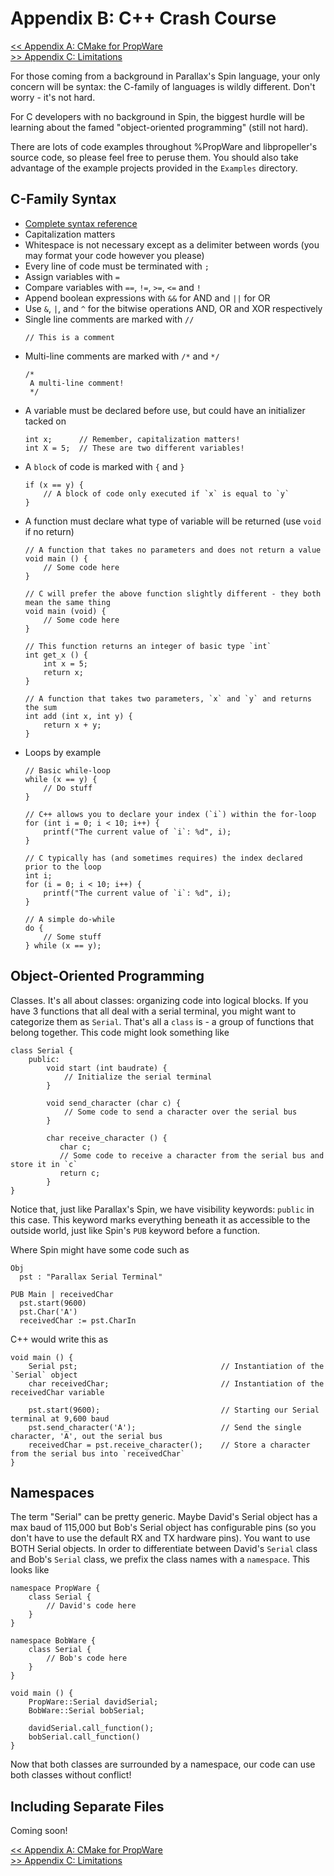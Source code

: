 Appendix B: C++ Crash Course
============================

[<< Appendix A: CMake for PropWare](http://david.zemon.name/PropWare/md_docs_AppACMakeForPropware.xhtml)<br />
[>> Appendix C: Limitations](http://david.zemon.name/PropWare/md_docs_AppCLimitations.xhtml)

For those coming from a background in Parallax's Spin language, your only concern will be syntax: the C-family of 
languages is wildly different. Don't worry - it's 
not hard.

For C developers with no background in Spin, the biggest hurdle will be learning about the famed "object-oriented 
programming" (still not hard).

There are lots of code examples throughout %PropWare and libpropeller's source code, so please feel free to peruse them.
You should also take advantage of the example projects provided in the `Examples` directory.

C-Family Syntax
---------------
* [Complete syntax reference](http://www.cprogramming.com/reference/)
* Capitalization matters
* Whitespace is not necessary except as a delimiter between words (you may format your code however you please)
* Every line of code must be terminated with `;`
* Assign variables with `=`
* Compare variables with `==`, `!=`, `>=`, `<=` and `!`
* Append boolean expressions with `&&` for AND and `||` for OR
* Use `&`, `|`, and `^` for the bitwise operations AND, OR and XOR respectively
* Single line comments are marked with `//`
  ~~~~~~~~~~~~~~~~~{.c}
  // This is a comment
  ~~~~~~~~~~~~~~~~~
* Multi-line comments are marked with `/*` and `*/`
  ~~~~~~~~~~~~~~~~~{.c}
  /* 
   A multi-line comment!
   */
  ~~~~~~~~~~~~~~~~~
* A variable must be declared before use, but could have an initializer tacked on
  ~~~~~~~~~~~~~~~~~{.c}
  int x;      // Remember, capitalization matters!
  int X = 5;  // These are two different variables!
  ~~~~~~~~~~~~~~~~~
* A `block` of code is marked with `{` and `}`
  ~~~~~~~~~~~~~~~~~{.c}
  if (x == y) {
      // A block of code only executed if `x` is equal to `y`
  }
  ~~~~~~~~~~~~~~~~~
* A function must declare what type of variable will be returned (use `void` if no return)
  ~~~~~~~~~~~~~~~~~{.c}
  // A function that takes no parameters and does not return a value
  void main () {
      // Some code here
  }
  
  // C will prefer the above function slightly different - they both mean the same thing
  void main (void) {
      // Some code here
  }
  
  // This function returns an integer of basic type `int`
  int get_x () {
      int x = 5;
      return x;
  }
  
  // A function that takes two parameters, `x` and `y` and returns the sum
  int add (int x, int y) {
      return x + y;
  }
  ~~~~~~~~~~~~~~~~~
* Loops by example
  ~~~~~~~~~~~~~~~~~{.c}
  // Basic while-loop
  while (x == y) {
      // Do stuff
  }
  
  // C++ allows you to declare your index (`i`) within the for-loop
  for (int i = 0; i < 10; i++) {
      printf("The current value of `i`: %d", i);
  }
  
  // C typically has (and sometimes requires) the index declared prior to the loop
  int i;
  for (i = 0; i < 10; i++) {
      printf("The current value of `i`: %d", i);
  }
  
  // A simple do-while
  do {
      // Some stuff
  } while (x == y);
  ~~~~~~~~~~~~~~~~~

Object-Oriented Programming
------------------
Classes. It's all about classes: organizing code into logical blocks. If you have 3 functions that all deal with a
serial terminal, you might want to categorize them as `Serial`. That's all a `class` is - a group of functions that
belong together. This code might look something like

~~~~~~~~~~~~~~~~~~~~~~~~~~~~~~~~~~~~~~~~~~~~~~~~~~{.cpp}
class Serial {
    public:
        void start (int baudrate) {
            // Initialize the serial terminal
        }
        
        void send_character (char c) {
            // Some code to send a character over the serial bus
        }
        
        char receive_character () {
           char c;
           // Some code to receive a character from the serial bus and store it in `c`
           return c;
        }
}
~~~~~~~~~~~~~~~~~~~~~~~~~~~~~~~~~~~~~~~~~~~~~~~~~~

Notice that, just like Parallax's Spin, we have visibility keywords: `public` in this case. This keyword marks 
everything beneath it as accessible to the outside world, just like Spin's `PUB` keyword before a function.
 
Where Spin might have some code such as
~~~~~~~~~~~~~~~~~~~~~~~~~~~~~~~~~~~~~~~~~~~~~~~~~~{.spin}
Obj
  pst : "Parallax Serial Terminal"
  
PUB Main | receivedChar
  pst.start(9600)
  pst.Char('A')
  receivedChar := pst.CharIn
~~~~~~~~~~~~~~~~~~~~~~~~~~~~~~~~~~~~~~~~~~~~~~~~~~

C++ would write this as
~~~~~~~~~~~~~~~~~~~~~~~~~~~~~~~~~~~~~~~~~~~~~~~~~~{.cpp}
void main () {
    Serial pst;                                // Instantiation of the `Serial` object
    char receivedChar;                         // Instantiation of the receivedChar variable
    
    pst.start(9600);                           // Starting our Serial terminal at 9,600 baud
    pst.send_character('A');                   // Send the single character, 'A', out the serial bus
    receivedChar = pst.receive_character();    // Store a character from the serial bus into `receivedChar`
}
~~~~~~~~~~~~~~~~~~~~~~~~~~~~~~~~~~~~~~~~~~~~~~~~~~

Namespaces
----------
The term "Serial" can be pretty generic. Maybe David's Serial object has a max baud of 115,000 but Bob's Serial object 
has configurable pins (so you don't have to use the default RX and TX hardware pins). You want to use BOTH Serial 
objects. In order to differentiate between David's `Serial` class and Bob's `Serial` class, we prefix the class names 
with a `namespace`. This looks like
~~~~~~~~~~~~~~~~~~~~~~~~~~~~~~~~~~~~~~~~~~~~~~~~~~{.cpp}
namespace PropWare {
    class Serial {
        // David's code here
    }
}

namespace BobWare {
    class Serial {
        // Bob's code here
    }
}

void main () {
    PropWare::Serial davidSerial;
    BobWare::Serial bobSerial;
    
    davidSerial.call_function();
    bobSerial.call_function()
}
~~~~~~~~~~~~~~~~~~~~~~~~~~~~~~~~~~~~~~~~~~~~~~~~~~

Now that both classes are surrounded by a namespace, our code can use both classes without conflict! 

Including Separate Files
------------------------
Coming soon!

[<< Appendix A: CMake for PropWare](http://david.zemon.name/PropWare/md_docs_AppACMakeForPropware.xhtml)<br />
[>> Appendix C: Limitations](http://david.zemon.name/PropWare/md_docs_AppCLimitations.xhtml)
